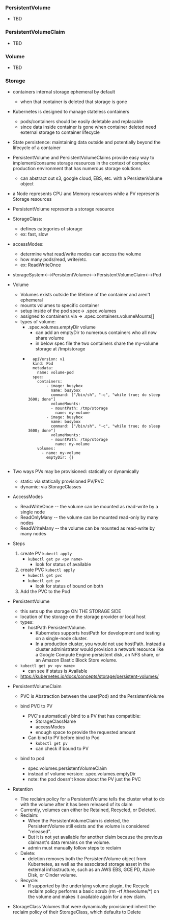 ### PersistentVolume
* TBD
    
### PersistentVolumeClaim
* TBD

### Volume
* TBD


### Storage
* containers internal storage ephemeral by default
    * when that container is deleted that storage is gone

* Kubernetes is designed to manage stateless containers
    * pods/containers should be easily deletable and replacable
    * since data inside container is gone when container deleted need external storage to container lifecycle

* State persistence: maintaining data outside and potentially beyond the lifecycle of a container
* PersistentVolume and PersistentVolumeClaims provide easy way to implement/consume storage resources in the context 
    of complex production environment that has numerous storage solutions
    * can abstract out s3, google cloud, EBS, etc. with a PersistenVolume object
    
* a Node represents CPU and Memory resources while a PV represents Storage resources

* PersistentVolume represents a storage resource


* StorageClass: 
    * defines categories of storage
    * ex: fast, slow
    
* accessModes:
    * determine what read/write modes can access the volume
    * how many pods/read, write/etc.
    * ex: ReadWriteOnce
    
        
* storageSystem<-->PersistentVolume<-->PersistentVolumeClaim<-->Pod

* Volume
    * Volumes exists outside the lifetime of the container and aren't ephemeral
    * mounts volumes to specific container
    * setup inside of the pod spec-> .spec.volumes
    * assigned to container/s via -> .spec.containers.volumeMounts[]
    * types of volume:
        * .spec.volumes.emptyDir volume
            * can add an emptyDir to numerous containers who all now share volume
            * in below spec file the two containers share the my-volume storage at /tmp/storage
        * ```
            apiVersion: v1
            kind: Pod
            metadata:
              name: volume-pod
            spec:
              containers:
                  - image: busybox
                    name: busybox
                    command: ["/bin/sh", "-c", "while true; do sleep 3600; done"]
                    volumeMounts:
                    - mountPath: /tmp/storage
                      name: my-volume         
                  - image: busybox
                    name: busybox
                    command: ["/bin/sh", "-c", "while true; do sleep 3600; done"]
                    volumeMounts:
                    - mountPath: /tmp/storage
                      name: my-volume
              volumes:
                - name: my-volume
                  emptyDir: {}
        ```

* Two ways PVs may be provisioned: statically or dynamically
    * static: via statically provisioned PV/PVC
    * dynamic: via StorageClasses
    
* AccessModes
    * ReadWriteOnce -- the volume can be mounted as read-write by a single node
    * ReadOnlyMany -- the volume can be mounted read-only by many nodes
    * ReadWriteMany -- the volume can be mounted as read-write by many nodes


* Steps
    1. create PV `kubectl apply`
        * `kubectl get pv <pv name>`
            * look for status of available
    2. create PVC `kubectl apply`
        * `kubectl get pvc`
        * `kubectl get pv`
            * look for status of bound on both
    3. Add the PVC to the Pod
    
    
* PersistentVolume
    * this sets up the storage ON THE STORAGE SIDE
    * location of the storage on the storage provider or local host
    * types:
        * hostPath PersistentVolume. 
            * Kubernetes supports hostPath for development and testing on a single-node cluster.
            * In a production cluster, you would not use hostPath. 
                Instead a cluster administrator would provision a network resource like a 
                Google Compute Engine persistent disk, an NFS share, or an Amazon Elastic Block Store volume.
    * `kubectl get pv <pv name>`
        * can see if status is Available
    * https://kubernetes.io/docs/concepts/storage/persistent-volumes/
                
* PersistentVolumeClaim
    * PVC is Abstraction between the user(Pod) and the PersistentVolume
    * bind PVC to PV
        * PVC's automatically bind to a PV that has compatible:
            * StorageClassName
            * accessModes
            * enough space to provide the requested amount
        * Can bind to PV before bind to Pod
            * `kubectl get pv`
            * can check if bound to PV
            
    * bind to pod
        * spec.volumes.persistentVolumeClaim
        * instead of volume version: .spec.volumes.emptyDir
        * note: the pod doesn't know about the PV just the PVC

* Retention
    * The reclaim policy for a PersistentVolume tells the cluster what to do with the volume after it has been released of its claim
    * Currently, volumes can either be Retained, Recycled, or Deleted.
    * Reclaim: 
        * When the PersistentVolumeClaim is deleted, the PersistentVolume still exists and the volume is considered "released". 
        * But it is not yet available for another claim because the previous claimant's data remains on the volume. 
        * admin must manually follow steps to reclaim
    * Delete:
        * deletion removes both the PersistentVolume object from Kubernetes, as well as the associated storage asset in the external infrastructure, 
          such as an AWS EBS, GCE PD, Azure Disk, or Cinder volume.
    * Recycle:
        * If supported by the underlying volume plugin, the Recycle reclaim policy performs a basic scrub (rm -rf /thevolume/*) on the volume and makes it available again for a new claim.



* StorageClass
    Volumes that were dynamically provisioned inherit the reclaim policy of their StorageClass, which defaults to Delete
    